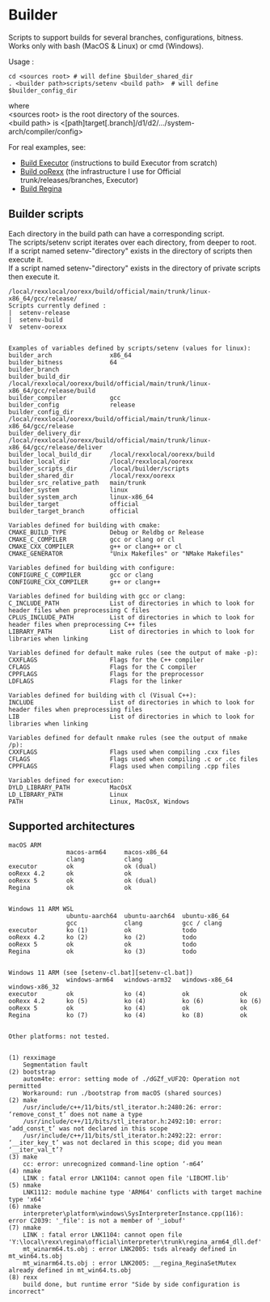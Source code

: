 Builder
=======

Scripts to support builds for several branches, configurations, bitness.  
Works only with bash (MacOS & Linux) or cmd (Windows).

Usage :

    cd <sources root> # will define $builder_shared_dir
    . <builder path>scripts/setenv <build path>  # will define $builder_config_dir

where  
\<sources root\> is the root directory of the sources.  
\<build path\> is <[path]target[.branch]/d1/d2/.../system-arch/compiler/config>  

For real examples, see:

- [Build Executor][build_executor] (instructions to build Executor from scratch)
- [Build ooRexx][build_oorexx] (the infrastructure I use for Official trunk/releases/branches, Executor)
- [Build Regina][build_regina]


Builder scripts
---------------

Each directory in the build path can have a corresponding script.  
The scripts/setenv script iterates over each directory, from deeper to root.  
If a script named setenv-"directory" exists in the directory of scripts then execute it.  
If a script named setenv-"directory" exists in the directory of private scripts then execute it.  

    /local/rexxlocal/oorexx/build/official/main/trunk/linux-x86_64/gcc/release/
    Scripts currently defined :
    |  setenv-release
    |  setenv-build
    V  setenv-oorexx


    Examples of variables defined by scripts/setenv (values for linux):
    builder_arch                x86_64
    builder_bitness             64
    builder_branch
    builder_build_dir           /local/rexxlocal/oorexx/build/official/main/trunk/linux-x86_64/gcc/release/build
    builder_compiler            gcc
    builder_config              release
    builder_config_dir          /local/rexxlocal/oorexx/build/official/main/trunk/linux-x86_64/gcc/release
    builder_delivery_dir        /local/rexxlocal/oorexx/build/official/main/trunk/linux-x86_64/gcc/release/deliver
    builder_local_build_dir     /local/rexxlocal/oorexx/build
    builder_local_dir           /local/rexxlocal/oorexx
    builder_scripts_dir         /local/builder/scripts
    builder_shared_dir          /local/rexx/oorexx
    builder_src_relative_path   main/trunk
    builder_system              linux
    builder_system_arch         linux-x86_64
    builder_target              official
    builder_target_branch       official

    Variables defined for building with cmake:
    CMAKE_BUILD_TYPE            Debug or Reldbg or Release
    CMAKE_C_COMPILER            gcc or clang or cl
    CMAKE_CXX_COMPILER          g++ or clang++ or cl
    CMAKE_GENERATOR             "Unix Makefiles" or "NMake Makefiles"

    Variables defined for building with configure:
    CONFIGURE_C_COMPILER        gcc or clang
    CONFIGURE_CXX_COMPILER      g++ or clang++

    Variables defined for building with gcc or clang:
    C_INCLUDE_PATH              List of directories in which to look for header files when preprocessing C files
    CPLUS_INCLUDE_PATH          List of directories in which to look for header files when preprocessing C++ files
    LIBRARY_PATH                List of directories in which to look for libraries when linking

    Variables defined for default make rules (see the output of make -p):
    CXXFLAGS                    Flags for the C++ compiler
    CFLAGS                      Flags for the C compiler
    CPPFLAGS                    Flags for the preprocessor
    LDFLAGS                     Flags for the linker

    Variables defined for building with cl (Visual C++):
    INCLUDE                     List of directories in which to look for header files when preprocessing files
    LIB                         List of directories in which to look for libraries when linking

    Variables defined for default nmake rules (see the output of nmake /p):
    CXXFLAGS                    Flags used when compiling .cxx files
    CFLAGS                      Flags used when compiling .c or .cc files
    CPPFLAGS                    Flags used when compiling .cpp files

    Variables defined for execution:
    DYLD_LIBRARY_PATH           MacOsX
    LD_LIBRARY_PATH             Linux
    PATH                        Linux, MacOsX, Windows


Supported architectures 
-----------------------

    macOS ARM
                    macos-arm64     macos-x86_64
                    clang           clang
    executor        ok              ok (dual)
    ooRexx 4.2      ok              ok
    ooRexx 5        ok              ok (dual)
    Regina          ok              ok


    Windows 11 ARM WSL
                    ubuntu-aarch64  ubuntu-aarch64  ubuntu-x86_64
                    gcc             clang           gcc / clang
    executor        ko (1)          ok              todo
    ooRexx 4.2      ko (2)          ko (2)          todo
    ooRexx 5        ok              ok              todo
    Regina          ok              ko (3)          todo


    Windows 11 ARM (see [setenv-cl.bat][setenv-cl.bat])
                    windows-arm64   windows-arm32   windows-x86_64  windows-x86_32
    executor        ok              ko (4)          ok              ok
    ooRexx 4.2      ko (5)          ko (4)          ko (6)          ko (6)
    ooRexx 5        ok              ko (4)          ok              ok
    Regina          ko (7)          ko (4)          ko (8)          ok


    Other platforms: not tested.


    (1) rexximage
        Segmentation fault
    (2) bootstrap
        autom4te: error: setting mode of ./dGZf_vUF2Q: Operation not permitted
        Workaround: run ./bootstrap from macOS (shared sources)
    (2) make
        /usr/include/c++/11/bits/stl_iterator.h:2480:26: error: ‘remove_const_t’ does not name a type
        /usr/include/c++/11/bits/stl_iterator.h:2492:10: error: ‘add_const_t’ was not declared in this scope
        /usr/include/c++/11/bits/stl_iterator.h:2492:22: error: ‘__iter_key_t’ was not declared in this scope; did you mean ‘__iter_val_t’?
    (3) make
        cc: error: unrecognized command-line option ‘-m64’
    (4) nmake
        LINK : fatal error LNK1104: cannot open file 'LIBCMT.lib'
    (5) nmake
        LNK1112: module machine type 'ARM64' conflicts with target machine type 'x64'
    (6) nmake
        interpreter\platform\windows\SysInterpreterInstance.cpp(116): error C2039: '_file': is not a member of '_iobuf'
    (7) nmake
        LINK : fatal error LNK1104: cannot open file 'Y:\local\rexx\regina\official\interpreter\trunk\regina_arm64_dll.def'
        mt_winarm64.ts.obj : error LNK2005: tsds already defined in mt_win64.ts.obj
        mt_winarm64.ts.obj : error LNK2005: __regina_ReginaSetMutex already defined in mt_win64.ts.obj
    (8) rexx
        build done, but runtime error "Side by side configuration is incorrect"


[configure-smbd-to-follow-symbolic-links]: http://superuser.com/questions/555715/mac-os-x-10-8-configure-smbd-to-follow-symbolic-links "Configure smbd to follow symbolic links"
[build_executor]: build-executor.txt "Build Executor"
[build_oorexx]: build-oorexx.txt "Build ooRexx"
[build_regina]: build-regina.txt "Build Regina"
[setenv-cl.bat]: https://github.com/jlfaucher/builder/blob/master/scripts/setenv-cl.bat "setenv-cl.bat" 
